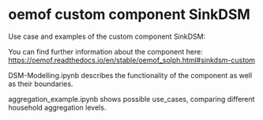 # oemof custom component SinkDSM

Use case and examples of the custom component SinkDSM:

You can find further information about the component here:
https://oemof.readthedocs.io/en/stable/oemof_solph.html#sinkdsm-custom



DSM-Modelling.ipynb describes the functionality of the component as well as their boundaries.

aggregation_example.ipynb shows possible use_cases, comparing different household aggregation levels.